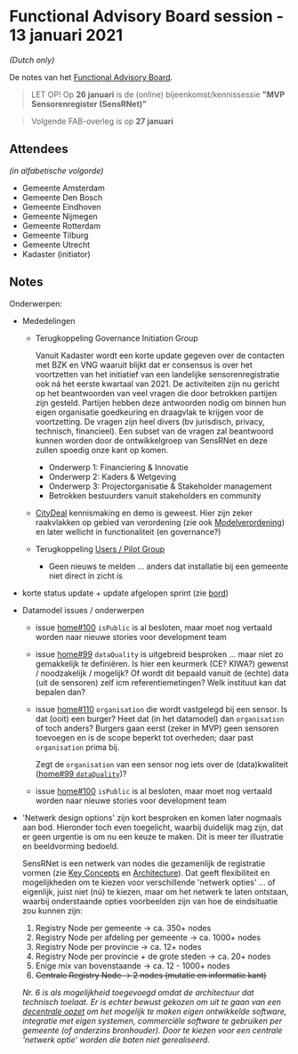 # Functional Advisory Board session - 13 januari 2021

_(Dutch only)_

De notes van het [Functional Advisory Board](../docs/FAB.md).

> LET OP! Op **26 januari** is de (online) bijeenkomst/kennissessie **"MVP Sensorenregister (SensRNet)"**

> Volgende FAB-overleg is op **27 januari**

## Attendees

_(in alfabetische volgorde)_

- Gemeente Amsterdam
- Gemeente Den Bosch
- Gemeente Eindhoven
- Gemeente Nijmegen
- Gemeente Rotterdam
- Gemeente Tilburg
- Gemeente Utrecht
- Kadaster (initiator)

## Notes

Onderwerpen:

- Mededelingen

  - Terugkoppeling Governance Initiation Group
    
    Vanuit Kadaster wordt een korte update gegeven over de contacten met BZK en VNG waaruit blijkt dat er consensus is over het voortzetten van het initiatief van een landelijke sensorenregistratie ook ná het eerste kwartaal van 2021. De activiteiten zijn nu gericht op het beantwoorden van veel vragen die door betrokken partijen zijn gesteld. Partijen hebben deze antwoorden nodig om binnen hun eigen organisatie goedkeuring en draagvlak te krijgen voor de voortzetting. De vragen zijn heel divers (bv jurisdisch, privacy, technisch, financieel). Een subset van de vragen zal beantwoord kunnen worden door de ontwikkelgroep van SensRNet en deze zullen spoedig onze kant op komen.

    - Onderwerp 1: Financiering & Innovatie
    - Onderwerp 2: Kaders & Wetgeving
    - Onderwerp 3: Projectorganisatie & Stakeholder management
    - Betrokken bestuurders vanuit stakeholders en community
  
  - [CityDeal](https://agendastad.nl/citydeal/een-slimme-stad-zo-doe-je-dat/) kennismaking en demo is geweest. Hier zijn zeker raakvlakken op gebied van verordening (zie ook [Modelverordening](https://future-city.nl/modelverordening/)) en later wellicht in functionaliteit (en governance?)
  
  - Terugkoppeling [Users / Pilot Group](../docs/UsersGroup.md)
    - Geen nieuws te melden ... anders dat installatie bij een gemeente niet direct in zicht is

- korte status update + update afgelopen sprint (zie [bord](https://github.com/orgs/kadaster-labs/projects/1))

- Datamodel issues / onderwerpen

  - issue [home#100](https://github.com/kadaster-labs/sensrnet-home/issues/100) `isPublic` is al besloten, maar moet nog vertaald worden naar nieuwe stories voor development team
  
  - issue [home#99](https://github.com/kadaster-labs/sensrnet-home/issues/99) `dataQuality` is uitgebreid besproken ... maar niet zo gemakkelijk te definiëren. Is hier een keurmerk (CE? KIWA?) gewenst / noodzakelijk / mogelijk? Of wordt dit bepaald vanuit de (echte) data (uit de sensoren) zelf icm referentiemetingen? Welk instituut kan dat bepalen dan?
  
  - issue [home#110](https://github.com/kadaster-labs/sensrnet-home/issues/110) `organisation` die wordt vastgelegd bij een sensor. Is dat (ooit) een burger? Heet dat (in het datamodel) dan `organisation` of toch anders? Burgers gaan eerst (zeker in MVP) geen sensoren toevoegen en is de scope beperkt tot overheden; daar past `organisation` prima bij.
    
    Zegt de `organisation` van een sensor nog iets over de (data)kwaliteit ([home#99 `dataQuality`](https://github.com/kadaster-labs/sensrnet-home/issues/99))?
  
  - issue [home#100](https://github.com/kadaster-labs/sensrnet-home/issues/100) `isPublic` is al besloten, maar moet nog vertaald worden naar nieuwe stories voor development team
  
- 'Netwerk design options' zijn kort besproken en komen later nogmaals aan bod. Hieronder toch even toegelicht, waarbij duidelijk mag zijn, dat er geen urgentie is om nu een keuze te maken. Dit is meer ter illustratie en beeldvorming bedoeld.
  
  SensRNet is een netwerk van nodes die gezamenlijk de registratie vormen (zie [Key Concepts](https://github.com/kadaster-labs/sensrnet-home/blob/master/docs/KeyConcepts.md#decentralization) en [Architecture](https://github.com/kadaster-labs/sensrnet-home/blob/master/docs/Architecture.md)). Dat geeft flexibiliteit en mogelijkheden om te kiezen voor verschillende 'netwerk opties' ... of eigenlijk, juist niet (nú) te kiezen, maar om het netwerk te laten ontstaan, waarbij onderstaande opties voorbeelden zijn van hoe de eindsituatie zou kunnen zijn:

  1. Registry Node per gemeente -> ca. 350+ nodes
  1. Registry Node per afdeling per gemeente -> ca. 1000+ nodes
  1. Registry Node per provincie -> ca. 12+ nodes
  1. Registry Node per provincie + de grote steden -> ca. 20+ nodes
  1. Enige mix van bovenstaande -> ca. 12 - 1000+ nodes
  1. <s>Centrale Registry Node -> 2 nodes (mutatie en informatie kant)</s>

  _Nr. 6 is als mogelijkheid toegevoegd omdat de architectuur dat technisch toelaat. Er is echter bewust gekozen om uit te gaan van een [decentrale opzet](https://github.com/kadaster-labs/sensrnet-home/blob/master/docs/KeyConcepts.md#decentralization) om het mogelijk te maken eigen ontwikkelde software, integratie met eigen systemen, commerciële software te gebruiken per gemeente (of anderzins bronhouder). Door te kiezen voor een centrale 'netwerk optie' worden die baten niet gerealiseerd._
